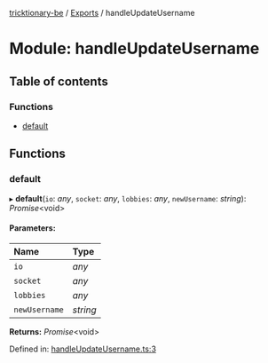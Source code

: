 [tricktionary-be](../README.md) / [Exports](../modules.md) / handleUpdateUsername

# Module: handleUpdateUsername

## Table of contents

### Functions

- [default](handleupdateusername.md#default)

## Functions

### default

▸ **default**(`io`: *any*, `socket`: *any*, `lobbies`: *any*, `newUsername`: *string*): *Promise*<void\>

#### Parameters:

Name | Type |
:------ | :------ |
`io` | *any* |
`socket` | *any* |
`lobbies` | *any* |
`newUsername` | *string* |

**Returns:** *Promise*<void\>

Defined in: [handleUpdateUsername.ts:3](https://github.com/story-squad/tricktionary-be/blob/f15e203/src/sockets/handleUpdateUsername.ts#L3)
